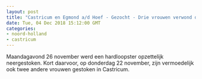 ```yaml
---
layout: post
title: "Castricum en Egmond a/d Hoef - Gezocht - Drie vrouwen verwond door automobilist"
date: Tue, 04 Dec 2018 15:12:00 GMT
categories: 
- noord-holland 
- castricum 
---
```


Maandagavond 26 november werd een hardloopster opzettelijk neergestoken. Kort daarvoor, op donderdag 22 november, zijn vermoedelijk ook twee andere vrouwen gestoken in Castricum.
